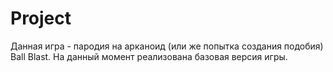 # Project
Данная игра - пародия на арканоид (или же попытка создания подобия) Ball Blast.
На данный момент реализована базовая версия игры.